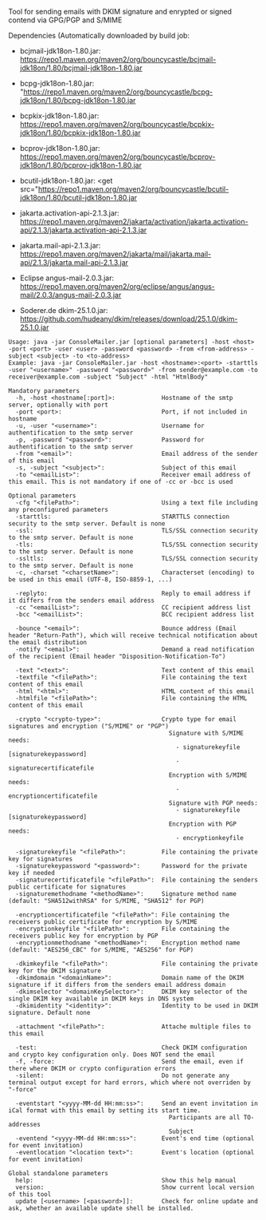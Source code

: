Tool for sending emails with DKIM signature and enrypted or signed contend via GPG/PGP and S/MIME

Dependencies (Automatically downloaded by build job:
 - bcjmail-jdk18on-1.80.jar: https://repo1.maven.org/maven2/org/bouncycastle/bcjmail-jdk18on/1.80/bcjmail-jdk18on-1.80.jar
 - bcpg-jdk18on-1.80.jar: "https://repo1.maven.org/maven2/org/bouncycastle/bcpg-jdk18on/1.80/bcpg-jdk18on-1.80.jar
 - bcpkix-jdk18on-1.80.jar: https://repo1.maven.org/maven2/org/bouncycastle/bcpkix-jdk18on/1.80/bcpkix-jdk18on-1.80.jar
 - bcprov-jdk18on-1.80.jar: https://repo1.maven.org/maven2/org/bouncycastle/bcprov-jdk18on/1.80/bcprov-jdk18on-1.80.jar
 - bcutil-jdk18on-1.80.jar: <get src="https://repo1.maven.org/maven2/org/bouncycastle/bcutil-jdk18on/1.80/bcutil-jdk18on-1.80.jar

 - jakarta.activation-api-2.1.3.jar: https://repo1.maven.org/maven2/jakarta/activation/jakarta.activation-api/2.1.3/jakarta.activation-api-2.1.3.jar
 - jakarta.mail-api-2.1.3.jar: https://repo1.maven.org/maven2/jakarta/mail/jakarta.mail-api/2.1.3/jakarta.mail-api-2.1.3.jar
 - Eclipse angus-mail-2.0.3.jar: https://repo1.maven.org/maven2/org/eclipse/angus/angus-mail/2.0.3/angus-mail-2.0.3.jar

 - Soderer.de dkim-25.1.0.jar: https://github.com/hudeany/dkim/releases/download/25.1.0/dkim-25.1.0.jar

```
Usage: java -jar ConsoleMailer.jar [optional parameters] -host <host> -port <port> -user <user> -password <password> -from <from-address> -subject <subject> -to <to-address>
Example: java -jar ConsoleMailer.jar -host <hostname>:<port> -starttls -user "<username>" -password "<password>" -from sender@example.com -to receiver@example.com -subject "Subject" -html "HtmlBody"

Mandatory parameters
  -h, -host <hostname[:port]>:             Hostname of the smtp server, optionally with port
  -port <port>:                            Port, if not included in hostname
  -u, -user "<username>":                  Username for authentification to the smtp server
  -p, -password "<password>":              Password for authentification to the smtp server
  -from "<email>":                         Email address of the sender of this email
  -s, -subject "<subject>":                Subject of this email
  -to "<emailList>":                       Receiver email address of this email. This is not mandatory if one of -cc or -bcc is used

Optional parameters
  -cfg "<filePath>":                       Using a text file including any preconfigured parameters            
  -starttls:                               STARTTLS connection security to the smtp server. Default is none
  -ssl:                                    TLS/SSL connection security to the smtp server. Default is none
  -tls:                                    TLS/SSL connection security to the smtp server. Default is none
  -ssltls:                                 TLS/SSL connection security to the smtp server. Default is none
  -c, -charset "<charsetName>":            Characterset (encoding) to be used in this email (UTF-8, ISO-8859-1, ...)
  
  -replyto:                                Reply to email address if it differs from the senders email address
  -cc "<emailList>":                       CC recipient address list
  -bcc "<emailList>":                      BCC recipient address list
  
  -bounce "<email>":                       Bounce address (Email header "Return-Path"), which will receive technical notification about the email distribution
  -notify "<email>":                       Demand a read notification of the recipient (Email header "Disposition-Notification-To")
  
  -text "<text>":                          Text content of this email
  -textfile "<filePath>":                  File containing the text content of this email
  -html "<html>":                          HTML content of this email
  -htmlfile "<filePath>":                  File containing the HTML content of this email
  
  -crypto "<crypto-type>":                 Crypto type for email signatures and encryption ("S/MIME" or "PGP")
                                             Signature with S/MIME needs:
                                               - signaturekeyfile [signaturekeypassword]
                                               - signaturecertificatefile
                                             Encryption with S/MIME needs:
                                               - encryptioncertificatefile
                                             Signature with PGP needs:
                                               - signaturekeyfile [signaturekeypassword]
                                             Encryption with PGP needs:
                                               - encryptionkeyfile

  -signaturekeyfile "<filePath>":          File containing the private key for signatures
  -signaturekeypassword "<password>":      Password for the private key if needed
  -signaturecertificatefile "<filePath>":  File containing the senders public certificate for signatures
  -signaturemethodname "<methodName>":     Signature method name (default: "SHA512withRSA" for S/MIME, "SHA512" for PGP)

  -encryptioncertificatefile "<filePath>": File containing the receivers public certificate for encryption by S/MIME
  -encryptionkeyfile "<filePath>":         File containing the receivers public key for encryption by PGP
  -encryptionmethodname "<methodName>":    Encryption method name (default: "AES256_CBC" for S/MIME, "AES256" for PGP)

  -dkimkeyfile "<filePath>":               File containing the private key for the DKIM signature
  -dkimdomain "<domainName>":              Domain name of the DKIM signature if it differs from the senders email address domain
  -dkimselector "<domainKeySelector>":     DKIM key selector of the single DKIM key available in DKIM keys in DNS system
  -dkimidentity "<identity>":              Identity to be used in DKIM signature. Default none

  -attachment "<filePath>":                Attache multiple files to this email
 
  -test:                                   Check DKIM configuration and crypto key configuration only. Does NOT send the email
  -f, -force:                              Send the email, even if there where DKIM or crypto configuration errors
  -silent:                                 Do not generate any terminal output except for hard errors, which where not overriden by "-force"
  
  -eventstart "<yyyy-MM-dd HH:mm:ss>":     Send an event invitation in iCal format with this email by setting its start time.
                                             Participants are all TO-addresses
                                             Subject
  -eventend "<yyyy-MM-dd HH:mm:ss>":       Event's end time (optional for event invitation)
  -eventlocation "<location text>":        Event's location (optional for event invitation)

Global standalone parameters
  help:                                    Show this help manual
  version:                                 Show current local version of this tool
  update [<username> [<password>]]:        Check for online update and ask, whether an available update shell be installed.
